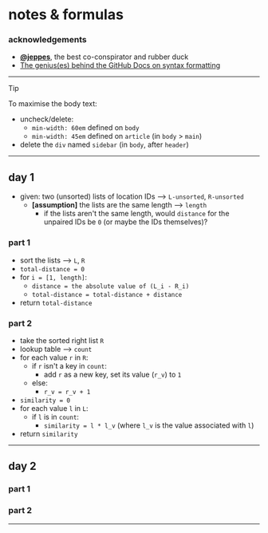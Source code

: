 notes & formulas
================

### acknowledgements

- [**@jeppes**](https://github.com/jeppes), the best co-conspirator and rubber duck
- [The genius(es) behind the GitHub Docs on syntax formatting](https://docs.github.com/en/get-started/writing-on-github/getting-started-with-writing-and-formatting-on-github/basic-writing-and-formatting-syntax)

---

> [!TIP]
> To maximise the body text:
> - uncheck/delete:
>     - `min-width: 60em` defined on `body`
>     - `min-width: 45em` defined on `article` (in `body` > `main`)
> - delete the `div` named `sidebar` (in `body`, after `header`)

---

## day 1

- given: two (unsorted) lists of location IDs --> `L-unsorted`, `R-unsorted`
     - **[assumption]** the lists are the same length --> `length`
          - if the lists aren't the same length, would `distance` for the unpaired IDs be `0` (or maybe the IDs themselves)?

### part 1

- sort the lists --> `L`, `R`
- `total-distance = 0`
- for `i = [1, length]`:
    - `distance = the absolute value of (L_i - R_i)`
    - `total-distance = total-distance + distance`
- return `total-distance`

### part 2

- take the sorted right list `R`
- lookup table --> `count`
- for each value `r` in `R`:
    - if `r` isn't a key in `count`:
        - add `r` as a new key, set its value (`r_v`) to `1`
    - else:
        - `r_v = r_v + 1`
- `similarity = 0`
- for each value `l` in `L`:
    - if `l` is in `count`:
        - `similarity = l * l_v` (where `l_v` is the value associated with `l`)
- return `similarity`

---

## day 2

### part 1

### part 2

---
